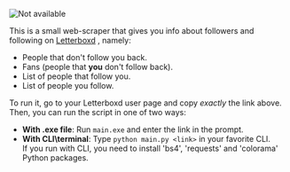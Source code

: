 ![Not available](https://user-images.githubusercontent.com/33762/190890947-fae23b13-1149-4572-a967-46575b2031c0.png)

This is a small web-scraper that gives you info about followers and following on [Letterboxd](https://letterboxd.com/)
, namely:
- People that don't follow you back.
- Fans (people that **you** don't follow back).
- List of people that follow you.
- List of people you follow.

To run it, go to your Letterboxd user page and copy *exactly* the link above.\
Then, you can run the script in one of two ways:
- **With .exe file**: Run `main.exe` and enter the link in the prompt.
- **With CLI\terminal**: Type `python main.py <link>` in your favorite CLI.\
If you run with CLI, you need to install 'bs4', 'requests' and 'colorama' Python packages.